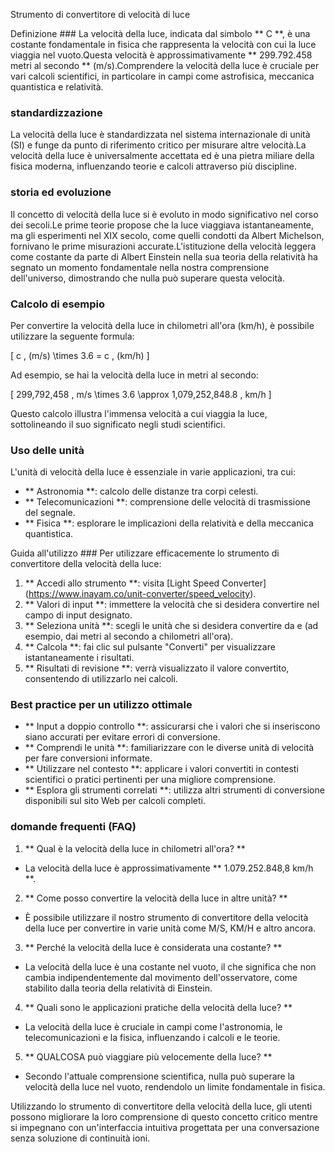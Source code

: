 Strumento di convertitore di velocità di luce

Definizione ###
La velocità della luce, indicata dal simbolo ** C **, è una costante fondamentale in fisica che rappresenta la velocità con cui la luce viaggia nel vuoto.Questa velocità è approssimativamente ** 299.792.458 metri al secondo ** (m/s).Comprendere la velocità della luce è cruciale per vari calcoli scientifici, in particolare in campi come astrofisica, meccanica quantistica e relatività.

### standardizzazione
La velocità della luce è standardizzata nel sistema internazionale di unità (SI) e funge da punto di riferimento critico per misurare altre velocità.La velocità della luce è universalmente accettata ed è una pietra miliare della fisica moderna, influenzando teorie e calcoli attraverso più discipline.

### storia ed evoluzione
Il concetto di velocità della luce si è evoluto in modo significativo nel corso dei secoli.Le prime teorie propose che la luce viaggiava istantaneamente, ma gli esperimenti nel XIX secolo, come quelli condotti da Albert Michelson, fornivano le prime misurazioni accurate.L'istituzione della velocità leggera come costante da parte di Albert Einstein nella sua teoria della relatività ha segnato un momento fondamentale nella nostra comprensione dell'universo, dimostrando che nulla può superare questa velocità.

### Calcolo di esempio
Per convertire la velocità della luce in chilometri all'ora (km/h), è possibile utilizzare la seguente formula:

\[ c \, (m/s) \times 3.6 = c \, (km/h) \]

Ad esempio, se hai la velocità della luce in metri al secondo:

\[ 299,792,458 \, m/s \times 3.6 \approx 1,079,252,848.8 \, km/h \]

Questo calcolo illustra l'immensa velocità a cui viaggia la luce, sottolineando il suo significato negli studi scientifici.

### Uso delle unità
L'unità di velocità della luce è essenziale in varie applicazioni, tra cui:

- ** Astronomia **: calcolo delle distanze tra corpi celesti.
- ** Telecomunicazioni **: comprensione delle velocità di trasmissione del segnale.
- ** Fisica **: esplorare le implicazioni della relatività e della meccanica quantistica.

Guida all'utilizzo ###
Per utilizzare efficacemente lo strumento di convertitore della velocità della luce:

1. ** Accedi allo strumento **: visita [Light Speed ​​Converter] (https://www.inayam.co/unit-converter/speed_velocity).
2. ** Valori di input **: immettere la velocità che si desidera convertire nel campo di input designato.
3. ** Seleziona unità **: scegli le unità che si desidera convertire da e (ad esempio, dai metri al secondo a chilometri all'ora).
4. ** Calcola **: fai clic sul pulsante "Converti" per visualizzare istantaneamente i risultati.
5. ** Risultati di revisione **: verrà visualizzato il valore convertito, consentendo di utilizzarlo nei calcoli.

### Best practice per un utilizzo ottimale
- ** Input a doppio controllo **: assicurarsi che i valori che si inseriscono siano accurati per evitare errori di conversione.
- ** Comprendi le unità **: familiarizzare con le diverse unità di velocità per fare conversioni informate.
- ** Utilizzare nel contesto **: applicare i valori convertiti in contesti scientifici o pratici pertinenti per una migliore comprensione.
- ** Esplora gli strumenti correlati **: utilizza altri strumenti di conversione disponibili sul sito Web per calcoli completi.

### domande frequenti (FAQ)

1. ** Qual è la velocità della luce in chilometri all'ora? **
- La velocità della luce è approssimativamente ** 1.079.252.848,8 km/h **.

2. ** Come posso convertire la velocità della luce in altre unità? **
- È possibile utilizzare il nostro strumento di convertitore della velocità della luce per convertire in varie unità come M/S, KM/H e altro ancora.

3. ** Perché la velocità della luce è considerata una costante? **
- La velocità della luce è una costante nel vuoto, il che significa che non cambia indipendentemente dal movimento dell'osservatore, come stabilito dalla teoria della relatività di Einstein.

4. ** Quali sono le applicazioni pratiche della velocità della luce? **
- La velocità della luce è cruciale in campi come l'astronomia, le telecomunicazioni e la fisica, influenzando i calcoli e le teorie.

5. ** QUALCOSA può viaggiare più velocemente della luce? **
- Secondo l'attuale comprensione scientifica, nulla può superare la velocità della luce nel vuoto, rendendolo un limite fondamentale in fisica.

Utilizzando lo strumento di convertitore della velocità della luce, gli utenti possono migliorare la loro comprensione di questo concetto critico mentre si impegnano con un'interfaccia intuitiva progettata per una conversazione senza soluzione di continuità ioni.